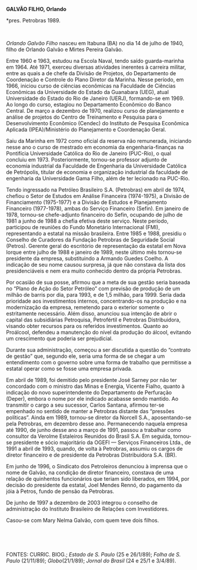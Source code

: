 **GALVÃO FILHO, Orlando**

\*pres. Petrobras 1989.

 

*Orlando Galvão Filho* nasceu em Itabuna (BA) no dia 14 de julho de
1940, filho de Orlando Galvão e Mirtes Pereira Galvão.

Entre 1960 e 1963, estudou na Escola Naval, tendo saído guarda-marinha
em 1964. Até 1971, exerceu diversas atividades inerentes à carreira
militar, entre as quais a de chefe da Divisão de Projetos, do
Departamento de Coordenação e Controle do Plano Diretor da Marinha.
Nesse período, em 1966, iniciou curso de ciências econômicas na
Faculdade de Ciências Econômicas da Universidade do Estado da Guanabara
(UEG), atual Universidade do Estado do Rio de Janeiro (UERJ),
formando-se em 1969. Ao longo do curso, estagiou no Departamento
Econômico do Banco Central. De março a dezembro de 1970, realizou curso
de planejamento e análise de projetos do Centro de Treinamento e
Pesquisa para o Desenvolvimento Econômico (Cendec) do Instituto de
Pesquisa Econômica Aplicada (IPEA)/Ministério do Planejamento e
Coordenação Geral.

Saiu da Marinha em 1972 como oficial da reserva não remunerada,
iniciando nesse ano o curso de mestrado em economia da
engenharia-finanças na Pontifícia Universidade Católica do Rio de
Janeiro (PUC-Rio), o qual concluiu em 1973. Posteriormente, tornou-se
professor adjunto de economia industrial da Faculdade de Engenharia da
Universidade Católica de Petrópolis, titular de economia e organização
industrial da faculdade de engenharia da Universidade Gama Filho, além
de ter lecionado na PUC-Rio.

Tendo ingressado na Petróleo Brasileiro S.A. (Petrobras) em abril de
1974, chefiou o Setor de Estudos em Análise Financeira (1974-1975), a
Divisão de Financiamento (1975-1977) e a Divisão de Estudos e
Planejamento Financeiro (1977-1978), ambas do Serviço Financeiro
(Sefin). Em janeiro de 1978, tornou-se chefe-adjunto financeiro do
Sefin, ocupando de julho de 1981 a junho de 1988 a chefia efetiva deste
serviço. Neste período, participou de reuniões do Fundo Monetário
Internacional (FMI), representando a estatal na missão brasileira. Entre
1985 e 1988, presidiu o Conselho de Curadores da Fundação Petrobras de
Seguridade Social (Petros). Gerente geral do escritório de representação
da estatal em Nova Iorque entre julho de 1988 e janeiro de 1989, neste
último mês tornou-se presidente da empresa, substituindo a Armando
Guedes Coelho. A indicação de seu nome causou surpresa, já que não
constava da lista dos presidenciáveis e nem era muito conhecido dentro
da própria Petrobras.

Por ocasião de sua posse, afirmou que a meta de sua gestão seria baseada
no “Plano de Ação do Setor Petróleo” com previsão de produção de um
milhão de barris por dia, para 1993, e de 1,5 milhão, para 1999. Seria
dada prioridade aos investimentos internos, concentrando-os na produção
e na modernização da empresa, remetendo para o exterior somente o
estritamente necessário. Além disso, anunciou sua intenção de abrir o
capital das subsidiárias Petroquisa, Petrofértil e Petrobras
Distribuidora, visando obter recursos para os referidos investimentos.
Quanto ao Proálcool, defendeu a manutenção do nível da produção do
álcool, evitando um crescimento que poderia ser prejudicial.

Durante sua administração, começou a ser discutida a questão do
“contrato de gestão” que, segundo ele, seria uma forma de se chegar a um
entendimento com o governo sobre uma forma de trabalho que permitisse a
estatal operar como se fosse uma empresa privada.

Em abril de 1989, foi demitido pelo presidente José Sarney por não ter
concordado com o ministro das Minas e Energia, Vicente Fialho, quanto à
indicação do novo superintendente do Departamento de Perfuração (Deper),
embora o nome por ele indicado acabasse sendo mantido. Ao transmitir o
cargo a seu sucessor, Carlos Santana, afirmou ter-se empenhado no
sentido de manter a Petrobras distante das “pressões políticas”. Ainda
em 1989, tornou-se diretor da Norcell S.A., aposentando-se pela
Petrobras, em dezembro desse ano. Permanecendo naquela empresa até 1990,
de junho desse ano a março de 1991, passou a trabalhar como consultor da
Verolme Estaleiros Reunidos do Brasil S.A. Em seguida, tornou-se
presidente e sócio majoritário da OGEFI — Serviços Financeiros Ltda., de
1991 a abril de 1993, quando, de volta à Petrobras, assumiu os cargos de
diretor financeiro e de presidente da Petrobras Distribuidora S.A. (BR).

Em junho de 1996, o Sindicato dos Petroleiros denunciou à imprensa que o
nome de Galvão, na condição de diretor financeiro, constava de uma
relação de quinhentos funcionários que teriam sido liberados, em 1994,
por decisão do presidente da estatal, Joel Mendes Rennó, do pagamento da
jóia à Petros, fundo de pensão da Petrobras.

De junho de 1997 a dezembro de 2003 integrou o conselho de administração
do Instituto Brasileiro de Relações com Investidores.

Casou-se com Mary Nelma Galvão, com quem teve dois filhos.

 

 

FONTES: CURRIC. BIOG.; *Estado de S. Paulo* (25 e 26/1/89); *Folha de S.
Paulo* (21/11/89); *Globo*(21/1/89); *Jornal do Brasil* (24 e 25/1 e
3/4/89).

 
